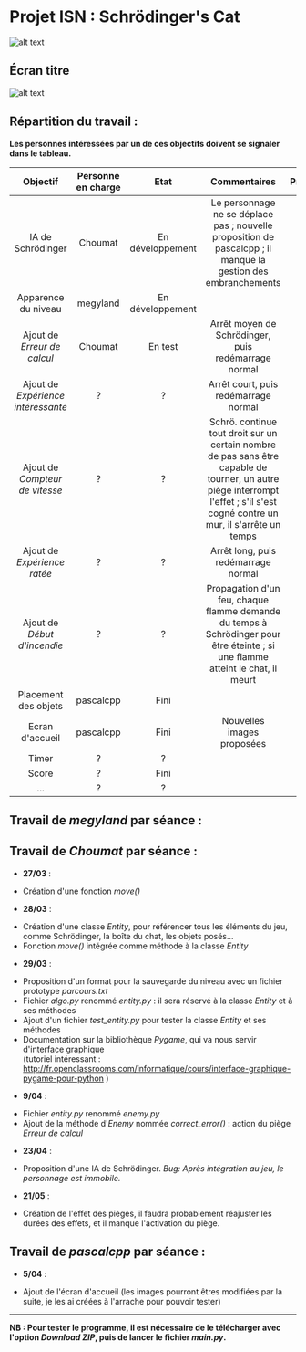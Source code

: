 Projet ISN : Schrödinger's Cat
==========

![alt text](http://img15.hostingpics.net/pics/916035logom.png "Logo")

Écran titre
---------------
![alt text](http://img15.hostingpics.net/pics/664306titleScreenConcept.png "Ecran d'accueil")

Répartition du travail :
------------------------
**Les personnes intéressées par un de ces objectifs doivent se signaler dans le tableau.**  

Objectif | Personne en charge | Etat | Commentaires | Priorité
:-------:|:------------------:|:----:|:------------:| :------:
IA de Schrödinger | Choumat | En développement | Le personnage ne se déplace pas ; nouvelle proposition de pascalcpp ; il manque la gestion des embranchements | !!!
Apparence du niveau | megyland | En développement | | !
Ajout de _Erreur de calcul_ | Choumat | En test | Arrêt moyen de Schrödinger, puis redémarrage normal | !!
Ajout de _Expérience intéressante_ | ? | ? | Arrêt court, puis redémarrage normal | !!
Ajout de _Compteur de vitesse_ | ? | ? | Schrö. continue tout droit sur un certain nombre de pas sans être capable de tourner, un autre piège interrompt l'effet ; s'il s'est cogné contre un mur, il s'arrête un temps | !!
Ajout de _Expérience ratée_ | ? | ? | Arrêt long, puis redémarrage normal | !!
Ajout de _Début d'incendie_ | ? | ? | Propagation d'un feu, chaque flamme demande du temps à Schrödinger pour être éteinte ; si une flamme atteint le chat, il meurt | !!
Placement des objets | pascalcpp | Fini |
Ecran d'accueil | pascalcpp | Fini | Nouvelles images proposées
Timer | ? | ? | | !!!
Score | ? | Fini | |
... | ? | ? | | !

Travail de _megyland_ par séance :
---------------------------------

Travail de _Choumat_ par séance :
--------------------------------
* __27/03__ :
 - Création d'une fonction _move()_

* __28/03__ :
 - Création d'une classe _Entity_, pour référencer tous les éléments du jeu, comme Schrödinger, la boîte du chat, les objets posés...
 - Fonction _move()_ intégrée comme méthode à la classe _Entity_

* __29/03__ :
 - Proposition d'un format pour la sauvegarde du niveau avec un fichier prototype _parcours.txt_
 - Fichier _algo.py_ renommé _entity.py_ : il sera réservé à la classe _Entity_ et à ses méthodes
 - Ajout d'un fichier *test_entity.py* pour tester la classe _Entity_ et ses méthodes
 - Documentation sur la bibliothèque _Pygame_, qui va nous servir d'interface graphique  
(tutoriel intéressant : http://fr.openclassrooms.com/informatique/cours/interface-graphique-pygame-pour-python )

* __9/04__ :
 - Fichier _entity.py_ renommé _enemy.py_
 - Ajout de la méthode d'_Enemy_ nommée *correct_error()* : action du piège _Erreur de calcul_

* __23/04__ :
 - Proposition d'une IA de Schrödinger. _Bug: Après intégration au jeu, le personnage est immobile._

* __21/05__ :
 - Création de l'effet des pièges, il faudra probablement réajuster les durées des effets, et il manque l'activation du piège.

Travail de _pascalcpp_ par séance :
----------------------------------

* __5/04__ :
 - Ajout de l'écran d'accueil (les images pourront êtres modifiées par la suite, je les ai créées à l'arrache pour pouvoir tester)

*******************
**NB : Pour tester le programme, il est nécessaire de le télécharger avec l'option _Download ZIP_, puis de lancer le fichier _main.py_.**
